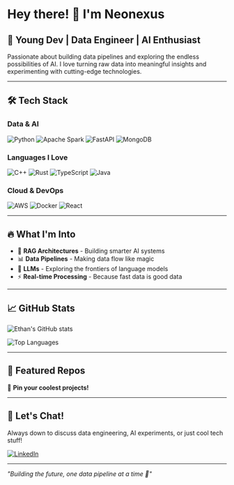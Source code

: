 # Hey there! 👋 I'm Neonexus

## 🚀 Young Dev | Data Engineer | AI Enthusiast

Passionate about building data pipelines and exploring the endless possibilities of AI. I love turning raw data into meaningful insights and experimenting with cutting-edge technologies.

---

## 🛠️ Tech Stack

### **Data & AI**
![Python](https://img.shields.io/badge/Python-3776AB?style=for-the-badge&logo=python&logoColor=white)
![Apache Spark](https://img.shields.io/badge/Apache%20Spark-E25A1C?style=for-the-badge&logo=apache-spark&logoColor=white)
![FastAPI](https://img.shields.io/badge/FastAPI-009688?style=for-the-badge&logo=fastapi&logoColor=white)
![MongoDB](https://img.shields.io/badge/MongoDB-47A248?style=for-the-badge&logo=mongodb&logoColor=white)

### **Languages I Love**
![C++](https://img.shields.io/badge/C++-00599C?style=for-the-badge&logo=cplusplus&logoColor=white)
![Rust](https://img.shields.io/badge/Rust-000000?style=for-the-badge&logo=rust&logoColor=white)
![TypeScript](https://img.shields.io/badge/TypeScript-3178C6?style=for-the-badge&logo=typescript&logoColor=white)
![Java](https://img.shields.io/badge/Java-ED8B00?style=for-the-badge&logo=java&logoColor=white)

### **Cloud & DevOps**
![AWS](https://img.shields.io/badge/AWS-232F3E?style=for-the-badge&logo=amazon-aws&logoColor=white)
![Docker](https://img.shields.io/badge/Docker-2496ED?style=for-the-badge&logo=docker&logoColor=white)
![React](https://img.shields.io/badge/React-61DAFB?style=for-the-badge&logo=react&logoColor=black)

---

## 🔥 What I'm Into

- 🤖 **RAG Architectures** - Building smarter AI systems
- 📊 **Data Pipelines** - Making data flow like magic
- 🧠 **LLMs** - Exploring the frontiers of language models
- ⚡ **Real-time Processing** - Because fast data is good data

---

## 📈 GitHub Stats

![Ethan's GitHub stats](https://github-readme-stats.vercel.app/api?username=Neonexus45&show_icons=true&theme=radical&count_private=true)

![Top Languages](https://github-readme-stats.vercel.app/api/top-langs/?username=Neonexus45&layout=compact&theme=radical)

---

## 🌟 Featured Repos

<!-- Add your best repositories here -->
📌 **Pin your coolest projects!**

---

## 💬 Let's Chat!

Always down to discuss data engineering, AI experiments, or just cool tech stuff!

[![LinkedIn](https://img.shields.io/badge/LinkedIn-0077B5?style=for-the-badge&logo=linkedin&logoColor=white)](https://www.linkedin.com/in/ethan-tomaso-4b67a7209/)

---

*"Building the future, one data pipeline at a time 🚀"*
